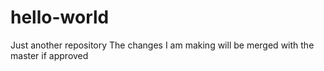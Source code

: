 # hello-world
Just another repository
The changes I am making will be merged with the master if approved
